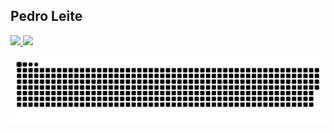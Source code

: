 ## Pedro Leite
 <div>
  <a href="https://github.com/Leitin1B">
  <img height="180em" src="https://github-readme-stats.vercel.app/api?username=Leitin1B&show_icons=true&theme=gotham&include_all_commits=true&count_private=true"/>
  <img height="180em" src="https://github-readme-stats.vercel.app/api/top-langs/?username=Leitin1B&layout=compact&langs_count=7&theme=gotham"/>
</div>
 
 ![Snake animation](https://github.com/Leitin1B/Leitin1B/blob/output/github-contribution-grid-snake.svg)
 
</div>
